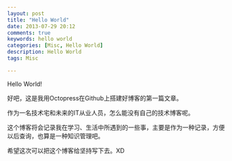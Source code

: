 ```yaml
---
layout: post
title: "Hello World"
date: 2013-07-29 20:12
comments: true
keywords: hello world
categories: [Misc, Hello World]
description: Hello World
tags: Misc

---
```


Hello World!

好吧，这是我用Octopress在Github上搭建好博客的第一篇文章。

作为一名技术宅和未来的IT从业人员，怎么能没有自己的技术博客呢。

这个博客将会记录我在学习、生活中所遇到的一些事，主要是作为一种记录，方便以后查询，也算是一种知识管理吧。

希望这次可以把这个博客给坚持写下去。XD
